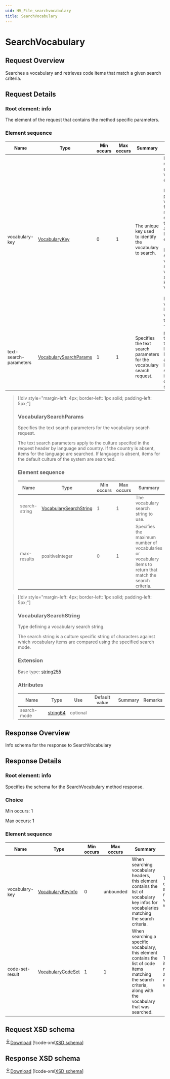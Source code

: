 ```yaml
---
uid: HV_File_searchvocabulary
title: SearchVocabulary
---
```


# SearchVocabulary

## Request Overview

Searches a vocabulary and retrieves code items that match a given search criteria.

## Request Details

<a name='info'></a>

### Root element: info

The element of the request that contains the method specific parameters.

### Element sequence

Name|Type|Min occurs|Max occurs|Summary|Remarks
---|---|---|---|---|---
vocabulary-key|[VocabularyKey](xref:HV_File_vocab#VocabularyKey)|0|1|The unique key used to identify the vocabulary to search.|If the vocabulary key is not present to identify a vocabulary, the vocabulary headers are searched. <br></br> If the vocabulary key is present, then the vocabulary name, family and version must identify an existing vocabulary on the system otherwise an INVALID_VOCABULARY error is returned. <br></br> If the family is not specified in the vocabulary key, the system looks for a vocabulary with the specified name in the HealthVault Vocabularies family. <br></br> If the vocabulary version is empty, the latest version of the vocabulary is used in the search.
text-search-parameters|[VocabularySearchParams](#VocabularySearchParams)|1|1|Specifies the text search parameters for the vocabulary search request.|The text search parameters apply to the culture specifed in the request header by language and country. If the country is absent, items for the language are searched. If language is absent, items for the default culture of the system are searched.

>[!div style="margin-left: 4px; border-left: 1px solid; padding-left: 5px;"]
>
> <a name='VocabularySearchParams'></a>
>
> ### VocabularySearchParams
>
> Specifies the text search parameters for the vocabulary search request.
>
> The text search parameters apply to the culture specifed in the request header by language and country. If the country is absent, items for the language are searched. If language is absent, items for the default culture of the system are searched.
>
> ### Element sequence
>
> Name|Type|Min occurs|Max occurs|Summary|Remarks
> ---|---|---|---|---|---
> search-string|[VocabularySearchString](#VocabularySearchString)|1|1|The vocabulary search string to use.|
> max-results|positiveInteger|0|1|Specifies the maximum number of vocabularies or vocabulary items to return that match the search criteria.|If this element is absent, the number of returned results is limited to a system configuration value defined as "MaxResultsVocabularyRetrieval" which can be retrived through GetServiceDefinition.
>
>

>[!div style="margin-left: 4px; border-left: 1px solid; padding-left: 5px;"]
>
> <a name='VocabularySearchString'></a>
>
> ### VocabularySearchString
>
> Type defining a vocabulary search string.
>
> The search string is a culture specific string of characters against which vocabulary items are compared using the specified search mode.
>
> ### Extension
>
> Base type: [string255](xref:HV_File_types#string255)
>
> ### Attributes
>
> Name|Type|Use|Default value|Summary|Remarks
> ---|---|---|---|---|---
> search-mode|[string64](xref:HV_File_types#string64)|optional|||
>
>

## Response Overview

Info schema for the response to SearchVocabulary

## Response Details

<a name='info'></a>

### Root element: info

Specifies the schema for the SearchVocabulary method response.

### Choice

Min occurs: 1

Max occurs: 1
### Element sequence

Name|Type|Min occurs|Max occurs|Summary|Remarks
---|---|---|---|---|---
vocabulary-key|[VocabularyKeyInfo](xref:HV_File_vocab#VocabularyKeyInfo)|0|unbounded|When searching vocabulary headers, this element contains the list of vocabulary key infos for vocabularies matching the search criteria.|This element is absent no matching vocabularies were found.
code-set-result|[VocabularyCodeSet](xref:HV_File_vocab#VocabularyCodeSet)|1|1|When searching a specific vocabulary, this element contains the list of code items matching the search criteria, along with the vocabulary that was searched.|The code-item member is absent if no matches were found.

## Request XSD schema
[![Download](/healthvault/images/download.png)Download](../xsd/method-searchvocabulary.xsd)
[!code-xml[XSD schema](../xsd/method-searchvocabulary.xsd)]

## Response XSD schema
[![Download](/healthvault/images/download.png)Download](../xsd/response-searchvocabulary.xsd)
[!code-xml[XSD schema](../xsd/response-searchvocabulary.xsd)]
